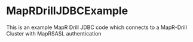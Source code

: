 # MapRDrillJDBCExample
This is an example MapR Drill JDBC code which connects to a MapR-Drill Cluster with MapRSASL authentication
